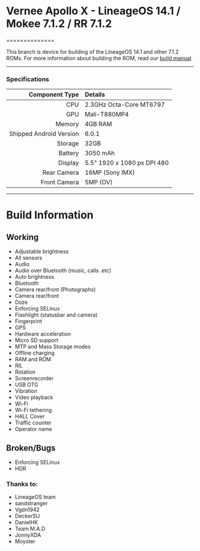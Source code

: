 # Vernee Apollo X - LineageOS 14.1 / Mokee 7.1.2 / RR 7.1.2
==============

This branch is device for building of the LineageOS 14.1 and other 7.1.2 ROMs. For more information about building the ROM, read our [build manual](manual).

---

### Specifications

Component Type | Details
-------:|:-------------------------
CPU     | 2.3GHz Octa-Core MT6797
GPU     | Mali-T880MP4
Memory  | 4GB RAM
Shipped Android Version | 6.0.1
Storage | 32GB
Battery | 3050 mAh
Display | 5.5" 1920 x 1080 px DPI 480
Rear Camera | 16MP (Sony IMX)
Front Camera | 5MP (OV)

---

# Build Information

## Working
 * Adjustable brightness
 * All sensors
 * Audio
 * Audio over Bluetooth (music, calls .etc)
 * Auto brightness
 * Bluetooth
 * Camera rear/front (Photographs)
 * Camera rear/front
 * Doze
 * Enforcing SELinux
 * Flashlight (statusbar and camera)
 * Fingerprint
 * GPS
 * Hardware acceleration
 * Micro SD support
 * MTP and Mass Storage modes
 * Offline charging
 * RAM and ROM
 * RIL
 * Rotation
 * Screenrecorder
 * USB OTG
 * Vibration
 * Video playback
 * Wi-Fi
 * Wi-Fi tethering
 * HALL Cover
 * Traffic counter
 * Operator name

## Broken/Bugs
 * Enforcing SELinux
 * HDR

### Thanks to:
 * LineageOS team
 * sandstranger
 * Vgdn1942
 * DeckerSU
 * DanielHK
 * Team M.A.D
 * JonnyXDA
 * Moyster
